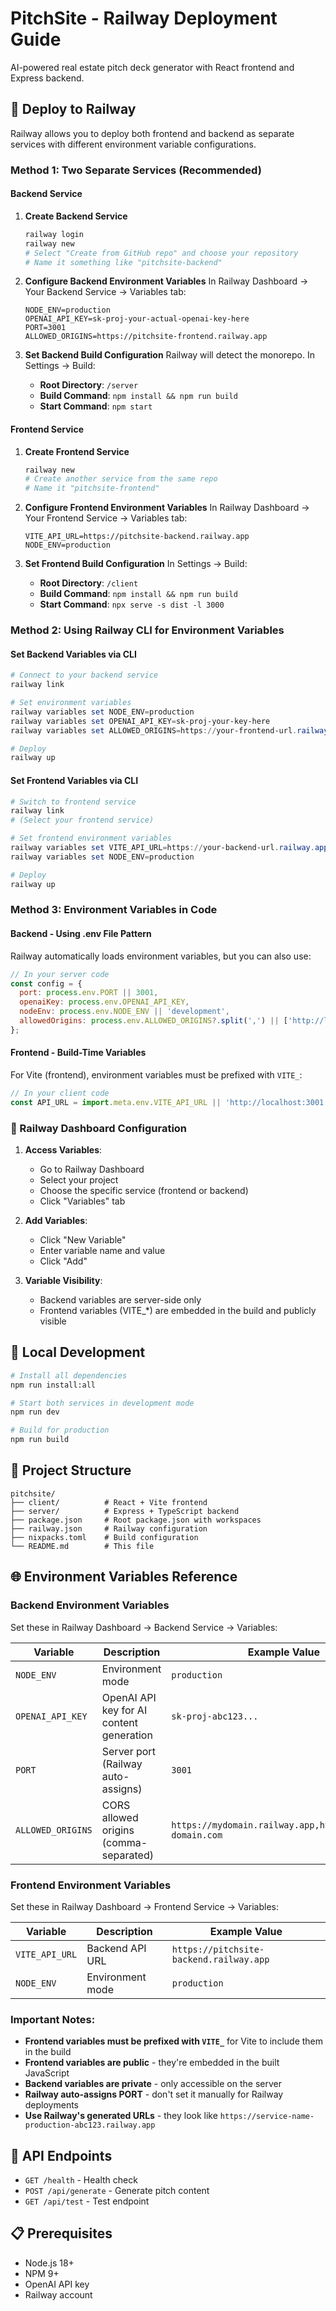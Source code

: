 # PitchSite - Railway Deployment Guide

AI-powered real estate pitch deck generator with React frontend and Express backend.

## 🚀 Deploy to Railway

Railway allows you to deploy both frontend and backend as separate services with different environment variable configurations.

### Method 1: Two Separate Services (Recommended)

#### Backend Service

1. **Create Backend Service**
   ```powershell
   railway login
   railway new
   # Select "Create from GitHub repo" and choose your repository
   # Name it something like "pitchsite-backend"
   ```

2. **Configure Backend Environment Variables**
   In Railway Dashboard → Your Backend Service → Variables tab:
   ```
   NODE_ENV=production
   OPENAI_API_KEY=sk-proj-your-actual-openai-key-here
   PORT=3001
   ALLOWED_ORIGINS=https://pitchsite-frontend.railway.app
   ```

3. **Set Backend Build Configuration**
   Railway will detect the monorepo. In Settings → Build:
   - **Root Directory**: `/server`
   - **Build Command**: `npm install && npm run build`
   - **Start Command**: `npm start`

#### Frontend Service

1. **Create Frontend Service**
   ```powershell
   railway new
   # Create another service from the same repo
   # Name it "pitchsite-frontend"
   ```

2. **Configure Frontend Environment Variables**
   In Railway Dashboard → Your Frontend Service → Variables tab:
   ```
   VITE_API_URL=https://pitchsite-backend.railway.app
   NODE_ENV=production
   ```

3. **Set Frontend Build Configuration**
   In Settings → Build:
   - **Root Directory**: `/client`
   - **Build Command**: `npm install && npm run build`
   - **Start Command**: `npx serve -s dist -l 3000`

### Method 2: Using Railway CLI for Environment Variables

#### Set Backend Variables via CLI
```powershell
# Connect to your backend service
railway link

# Set environment variables
railway variables set NODE_ENV=production
railway variables set OPENAI_API_KEY=sk-proj-your-key-here
railway variables set ALLOWED_ORIGINS=https://your-frontend-url.railway.app

# Deploy
railway up
```

#### Set Frontend Variables via CLI
```powershell
# Switch to frontend service
railway link
# (Select your frontend service)

# Set frontend environment variables
railway variables set VITE_API_URL=https://your-backend-url.railway.app
railway variables set NODE_ENV=production

# Deploy
railway up
```

### Method 3: Environment Variables in Code

#### Backend - Using .env File Pattern
Railway automatically loads environment variables, but you can also use:

```javascript
// In your server code
const config = {
  port: process.env.PORT || 3001,
  openaiKey: process.env.OPENAI_API_KEY,
  nodeEnv: process.env.NODE_ENV || 'development',
  allowedOrigins: process.env.ALLOWED_ORIGINS?.split(',') || ['http://localhost:5173']
};
```

#### Frontend - Build-Time Variables
For Vite (frontend), environment variables must be prefixed with `VITE_`:

```javascript
// In your client code
const API_URL = import.meta.env.VITE_API_URL || 'http://localhost:3001';
```

### 🔧 Railway Dashboard Configuration

1. **Access Variables**:
   - Go to Railway Dashboard
   - Select your project
   - Choose the specific service (frontend or backend)
   - Click "Variables" tab

2. **Add Variables**:
   - Click "New Variable"
   - Enter variable name and value
   - Click "Add"

3. **Variable Visibility**:
   - Backend variables are server-side only
   - Frontend variables (VITE_*) are embedded in the build and publicly visible

## 🔧 Local Development

```bash
# Install all dependencies
npm run install:all

# Start both services in development mode
npm run dev

# Build for production
npm run build
```

## 📁 Project Structure

```
pitchsite/
├── client/          # React + Vite frontend
├── server/          # Express + TypeScript backend
├── package.json     # Root package.json with workspaces
├── railway.json     # Railway configuration
├── nixpacks.toml    # Build configuration
└── README.md        # This file
```

## 🌐 Environment Variables Reference

### Backend Environment Variables
Set these in Railway Dashboard → Backend Service → Variables:

| Variable | Description | Example Value |
|----------|-------------|---------------|
| `NODE_ENV` | Environment mode | `production` |
| `OPENAI_API_KEY` | OpenAI API key for AI content generation | `sk-proj-abc123...` |
| `PORT` | Server port (Railway auto-assigns) | `3001` |
| `ALLOWED_ORIGINS` | CORS allowed origins (comma-separated) | `https://mydomain.railway.app,https://custom-domain.com` |

### Frontend Environment Variables
Set these in Railway Dashboard → Frontend Service → Variables:

| Variable | Description | Example Value |
|----------|-------------|---------------|
| `VITE_API_URL` | Backend API URL | `https://pitchsite-backend.railway.app` |
| `NODE_ENV` | Environment mode | `production` |

### Important Notes:

- **Frontend variables must be prefixed with `VITE_`** for Vite to include them in the build
- **Frontend variables are public** - they're embedded in the built JavaScript
- **Backend variables are private** - only accessible on the server
- **Railway auto-assigns PORT** - don't set it manually for Railway deployments
- **Use Railway's generated URLs** - they look like `https://service-name-production-abc123.railway.app`

## 🔗 API Endpoints

- `GET /health` - Health check
- `POST /api/generate` - Generate pitch content
- `GET /api/test` - Test endpoint

## 📋 Prerequisites

- Node.js 18+
- NPM 9+
- OpenAI API key
- Railway account

